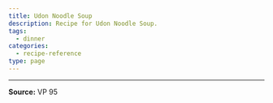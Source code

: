```yaml
---
title: Udon Noodle Soup
description: Recipe for Udon Noodle Soup.
tags:
  - dinner
categories:
  - recipe-reference
type: page
---
```


---

**Source:** VP 95